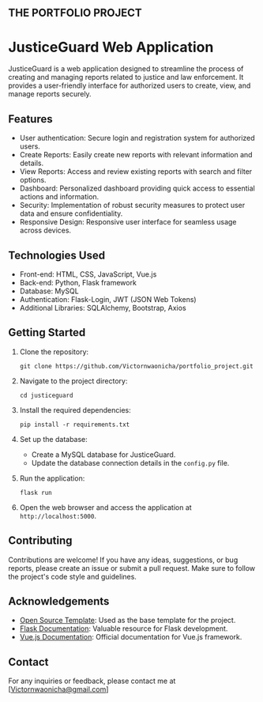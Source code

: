 ## THE PORTFOLIO PROJECT

# JusticeGuard Web Application

JusticeGuard is a web application designed to streamline the process of creating and managing reports related to justice and law enforcement. It provides a user-friendly interface for authorized users to create, view, and manage reports securely.

## Features

- User authentication: Secure login and registration system for authorized users.
- Create Reports: Easily create new reports with relevant information and details.
- View Reports: Access and review existing reports with search and filter options.
- Dashboard: Personalized dashboard providing quick access to essential actions and information.
- Security: Implementation of robust security measures to protect user data and ensure confidentiality.
- Responsive Design: Responsive user interface for seamless usage across devices.

## Technologies Used

- Front-end: HTML, CSS, JavaScript, Vue.js
- Back-end: Python, Flask framework
- Database: MySQL
- Authentication: Flask-Login, JWT (JSON Web Tokens)
- Additional Libraries: SQLAlchemy, Bootstrap, Axios

## Getting Started

1. Clone the repository:
   ```shell
   git clone https://github.com/Victornwaonicha/portfolio_project.git
   ```

2. Navigate to the project directory:
   ```shell
   cd justiceguard
   ```

3. Install the required dependencies:
   ```shell
   pip install -r requirements.txt
   ```

4. Set up the database:
   - Create a MySQL database for JusticeGuard.
   - Update the database connection details in the `config.py` file.

5. Run the application:
   ```shell
   flask run
   ```

6. Open the web browser and access the application at `http://localhost:5000`.

## Contributing

Contributions are welcome! If you have any ideas, suggestions, or bug reports, please create an issue or submit a pull request. Make sure to follow the project's code style and guidelines.

## Acknowledgements

- [Open Source Template](https://www.example.com): Used as the base template for the project.
- [Flask Documentation](https://flask.palletsprojects.com/): Valuable resource for Flask development.
- [Vue.js Documentation](https://vuejs.org/): Official documentation for Vue.js framework.

## Contact

For any inquiries or feedback, please contact me at [Victornwaonicha@gmail.com]
